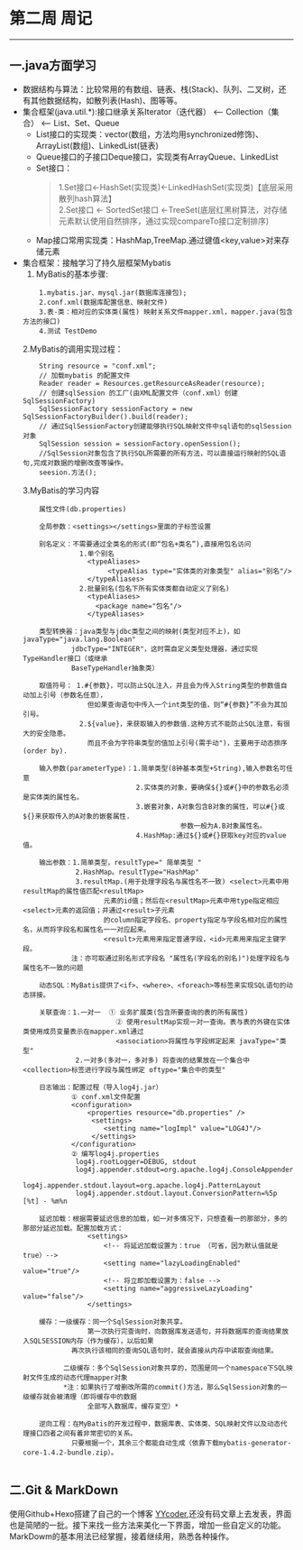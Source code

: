 # 第二周 周记
---

## 一.java方面学习

* 数据结构与算法：比较常用的有数组、链表、栈(Stack)、队列、二叉树，还有其他数据结构，如散列表(Hash)、图等等。  
* 集合框架(java.util.*):接口继承关系Iterator（迭代器） <-- Collection（集合） <-- List、Set、Queue   
	- List接口的实现类：vector(数组，方法均用synchronized修饰)、ArrayList(数组)、LinkedList(链表)  
	- Queue接口的子接口Deque接口，实现类有ArrayQueue、LinkedList
	- Set接口：
		>1.Set接口<-HashSet(实现类)<-LinkedHashSet(实现类)【底层采用散列hash算法】  
		>2.Set接口 <- SortedSet接口 <-TreeSet(底层红黑树算法，对存储元素默认使用自然排序，通过实现compareTo接口定制排序)
	- Map接口常用实现类：HashMap,TreeMap.通过键值<key,value>对来存储元素
* 集合框架：接触学习了持久层框架Mybatis  
    1. 	MyBatis的基本步骤:  
    ```
        1.mybatis.jar、mysql.jar(数据库连接包);
        2.conf.xml(数据库配置信息、映射文件)
        3.表-类：相对应的实体类(属性) 映射关系文件mapper.xml，mapper.java(包含方法的接口)
        4.测试 TestDemo
    ``` 
    2.MyBatis的调用实现过程：  
    ```
        String resource = "conf.xml";
        // 加载mybatis 的配置文件
        Reader reader = Resources.getResourceAsReader(resource);
        // 创建sqlSession 的工厂(由XML配置文件（conf.xml）创建SqlSessionFactory)
        SqlSessionFactory sessionFactory = new SqlSessionFactoryBuilder().build(reader);
        // 通过SqlSessionFactory创建能够执行SQL映射文件中sql语句的sqlSession对象
        SqlSession session = sessionFactory.openSession();
        //SqlSession对象包含了执行SQL所需要的所有方法，可以直接运行映射的SQL语句,完成对数据的增删改查等操作。
        seesion.方法();
    ```
    3.MyBatis的学习内容
    ```
        属性文件(db.properties)
	
        全局参数：<settings></settings>里面的子标签设置
	
        别名定义：不需要通过全类名的形式(即“包名+类名”),直接用包名访问
                  1.单个别名
                    <typeAliases>
                         <typeAlias type="实体类的对象类型" alias="别名"/>
                    </typeAliases>
                  2.批量别名(包名下所有实体类都自动定义了别名)
                    <typeAliases>
                      <package name="包名"/>
                    </typeAliases>
		    
        类型转换器：java类型与jdbc类型之间的映射(类型对应不上)，如javaType="java.lang.Boolean" 
                jdbcType="INTEGER"，这时需自定义类型处理器，通过实现TypeHandler接口（或继承
                BaseTypeHandler抽象类）
		
        取值符号： 1.#{参数}，可以防止SQL注入，并且会为传入String类型的参数值自动加上引号（参数名任意），
                    但如果查询语句中传入一个int类型的值，则“#{参数}”不会为其加引号。
                  2.${value}，来获取输入的参数值.这种方式不能防止SQL注意，有很大的安全隐患。
                    而且不会为字符串类型的值加上引号(需手动")，主要用于动态排序(order by).
		    
        输入参数(parameterType)：1.简单类型(8钟基本类型+String),输入参数名可任意
                                2.实体类的对象，要确保${}或#{}中的参数名必须是实体类的属性名。
                                3.嵌套对象，A对象包含B对象的属性，可以#{}或${}来获取传入的A对象的嵌套属性.
                                           参数一般为A.B对象属性名。
                                4.HashMap:通过${}或#{}获取key对应的value值。
				
        输出参数：1.简单类型，resultType=" 简单类型 "
                 2.HashMap。resultType="HashMap"
                 3.resultMap.(用于处理字段名与属性名不一致) <select>元素中用resultMap的属性值匹配<resultMap>
                        元素的id值；然后在<resultMap>元素中用type指定相应<select>元素的返回值；并通过<result>子元素
                        的column指定字段名、property指定与字段名相对应的属性名，从而将字段名和属性名一一对应起来。
                        <result>元素用来指定普通字段，<id>元素用来指定主键字段。
                注：亦可取通过别名形式字段名 "属性名(字段名的别名)")处理字段名与属性名不一致的问题
		
        动态SQL：MyBatis提供了<if>、<where>、<foreach>等标签来实现SQL语句的动态拼接。
	
        关联查询：1.一对一  ① 业务扩展类(包含所要查询的表的所有属性)
                           ② 使用resultMap实现一对一查询。表与表的外键在实体类使用成员变量表示在mapper.xml通过
                           <association>将属性与字段绑定起来 javaType="类型"
                 2.一对多(多对一，多对多) 将查询的结果放在一个集合中<collection>标签进行字段与属性绑定 oftype="集合中的类型"
		 
        日志输出：配置过程（导入log4j.jar）  
                ① conf.xml文件配置  
                <configuration>
                    <properties resource="db.properties" />
                     <settings>
                        <setting name="logImpl" value="LOG4J"/>  
                     </settings>
                </configuration>
                ② 编写log4j.properties
                 log4j.rootLogger=DEBUG, stdout
                 log4j.appender.stdout=org.apache.log4j.ConsoleAppender
                 log4j.appender.stdout.layout=org.apache.log4j.PatternLayout
                 log4j.appender.stdout.layout.ConversionPattern=%5p [%t] - %m%n
                    
        延迟加载：根据需要延迟信息的加载，如一对多情况下，只想查看一的那部分，多的那部分延迟加载。配置加载方式：
                    <settings>
                        <!-- 将延迟加载设置为：true （可省，因为默认值就是true）-->
                        <setting name="lazyLoadingEnabled" value="true"/>
                        <!-- 将立即加载设置为：false -->
                        <setting name="aggressiveLazyLoading" value="false"/>
                    </settings>
		    
        缓存：一级缓存：同一个SqlSession对象共享。
                    第一次执行完查询时，向数据库发送语句，并将数据库的查询结果放入SQLSESSION内存（作为缓存），以后如果
                再次执行该相同的查询SQL语句时，就会直接从内存中读取查询结果。
             
              二级缓存：多个SqlSession对象共享的，范围是同一个namespace下SQL映射文件生成的动态代理mapper对象
              *注：如果执行了增删改所需的commit()方法，那么SqlSession对象的一级缓存就会被清理（即将缓存中的数据
                    全部写入数据库，缓存变空）*
		    
        逆向工程：在MyBatis的开发过程中，数据库表、实体类、SQL映射文件以及动态代理接口四者之间有着非常密切的关系。
                只要根据一个，其余三个都能自动生成（依靠下载mybatis-generator-core-1.4.2-bundle.zip）。
        
    ```
## 二.Git & MarkDown  
使用Github+Hexo搭建了自己的一个博客 <a href="https://15521472963.github.io/">YYcoder</a>,还没有码文章上去发表，界面也是简陋的一批。接下来找一些方法来美化一下界面，增加一些自定义的功能。MarkDowm的基本用法已经掌握，接着继续用，熟悉各种操作。
    
		
		
  
	

	
	
	
	
 


